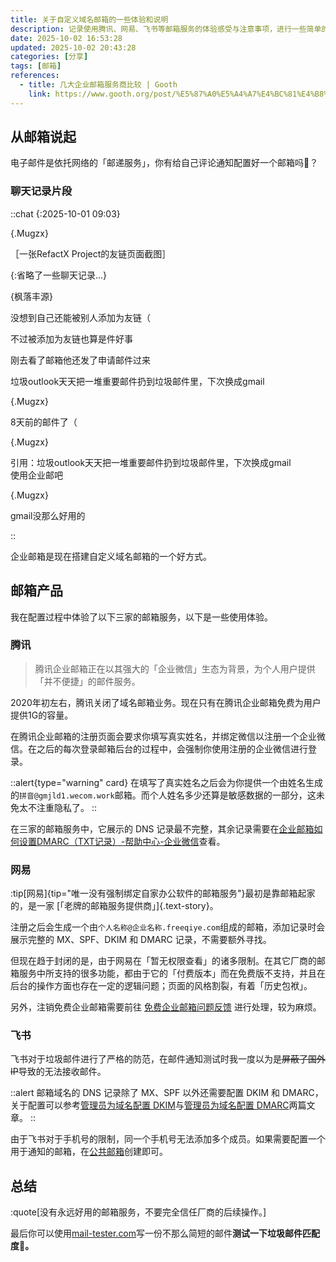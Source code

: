 ```yaml
---
title: 关于自定义域名邮箱的一些体验和说明
description: 记录使用腾讯、网易、飞书等邮箱服务的体验感受与注意事项，进行一些简单的对比分析。
date: 2025-10-02 16:53:28
updated: 2025-10-02 20:43:28
categories: [分享]
tags: [邮箱]
references:
  - title: 几大企业邮箱服务商比较 | Gooth
    link: https://www.gooth.org/post/%E5%87%A0%E5%A4%A7%E4%BC%81%E4%B8%9A%E9%82%AE%E7%AE%B1%E6%9C%8D%E5%8A%A1%E5%95%86%E6%AF%94%E8%BE%83/
---
```


## 从邮箱说起

电子邮件是依托网络的「邮递服务」，你有给自己评论通知配置好一个邮箱吗🫠？

### 聊天记录片段

::chat
{:2025-10-01 09:03}

{.Mugzx}

［一张RefactX Project的友链页面截图］

{:省略了一些聊天记录…}

{枫落丰源}

没想到自己还能被别人添加为友链（

不过被添加为友链也算是件好事

刚去看了邮箱他还发了申请邮件过来

垃圾outlook天天把一堆重要邮件扔到垃圾邮件里，下次换成gmail

{.Mugzx}

8天前的邮件了（

{.Mugzx}

引用：垃圾outlook天天把一堆重要邮件扔到垃圾邮件里，下次换成gmail\
使用企业邮吧

{.Mugzx}

gmail没那么好用的

::

企业邮箱是现在搭建自定义域名邮箱的一个好方式。

## 邮箱产品

我在配置过程中体验了以下三家的邮箱服务，以下是一些使用体验。

### 腾讯

> 腾讯企业邮箱正在以其强大的「企业微信」生态为背景，为个人用户提供「并不便捷」的邮件服务。

2020年初左右，腾讯关闭了域名邮箱业务。现在只有在腾讯企业邮箱免费为用户提供1G的容量。

在腾讯企业邮箱的注册页面会要求你填写真实姓名，并绑定微信以注册一个企业微信。在之后的每次登录邮箱后台的过程中，会强制你使用注册的企业微信进行登录。

::alert{type="warning" card}
在填写了真实姓名之后会为你提供一个由姓名生成的`拼音@gmjld1.wecom.work`邮箱。而个人姓名多少还算是敏感数据的一部分，这未免太不注重隐私了。
::

在三家的邮箱服务中，它展示的 DNS 记录最不完整，其余记录需要在[企业邮箱如何设置DMARC（TXT记录）-帮助中心-企业微信](https://open.work.weixin.qq.com/help2/pc/19820)查看。

### 网易

:tip[网易]{tip="唯一没有强制绑定自家办公软件的邮箱服务"}最初是靠邮箱起家的，是一家 [「老牌的邮箱服务提供商」]{.text-story}。

注册之后会生成一个由`个人名称@企业名称.freeqiye.com`组成的邮箱，添加记录时会展示完整的 MX、SPF、DKIM 和 DMARC 记录，不需要额外寻找。

但现在趋于封闭的是，由于网易在「暂无权限查看」的诸多限制。在其它厂商的邮箱服务中所支持的很多功能，都由于它的「付费版本」而在免费版不支持，并且在后台的操作方面也存在一定的逻辑问题；页面的风格割裂，有着「历史包袱」。

另外，注销免费企业邮箱需要前往 [免费企业邮箱问题反馈](https://qiye.163.com/ymfeedback) 进行处理，较为麻烦。

### 飞书

飞书对于垃圾邮件进行了严格的防范，在邮件通知测试时我一度以为是~~屏蔽了国外IP~~导致的无法接收邮件。

::alert
邮箱域名的 DNS 记录除了 MX、SPF 以外还需要配置 DKIM 和 DMARC，关于配置可以参考[管理员为域名配置 DKIM](https://www.feishu.cn/hc/zh-CN/articles/386580981044)与[管理员为域名配置 DMARC](https://www.feishu.cn/hc/zh-CN/articles/726331581389)两篇文章。
::

由于飞书对于手机号的限制，同一个手机号无法添加多个成员。如果需要配置一个用于通知的邮箱，在[公共邮箱](https://feishu.cn/admin/email/accountManagement/sharedEmail)创建即可。

## 总结

:quote[没有永远好用的邮箱服务，不要完全信任厂商的后续操作。]

最后你可以使用[mail-tester.com](https://www.mail-tester.com/?lang=zh)写一份不那么简短的邮件**测试一下垃圾邮件匹配度🫠。**
